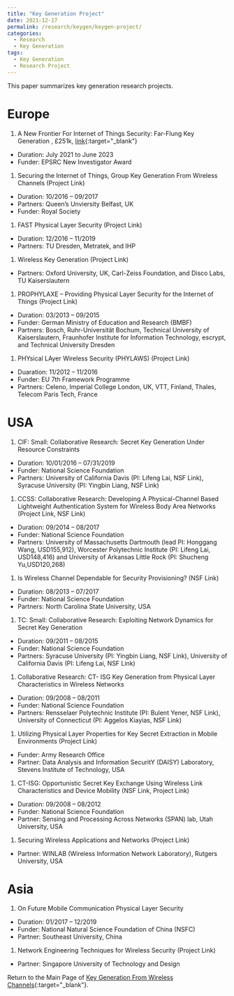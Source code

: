 ```yaml
---
title: "Key Generation Project"
date: 2021-12-17
permalink: /research/keygen/keygen-project/
categories:
  - Research
  - Key Generation
tags:
  - Key Generation
  - Research Project
---
```


This paper summarizes key generation research projects.

# Europe
1. A New Frontier For Internet of Things Security: Far-Flung Key Generation , £251k, [link](https://gow.epsrc.ukri.org/NGBOViewGrant.aspx?GrantRef=EP/V027697/1){:target="_blank"}
* Duration: July 2021 to June 2023
* Funder: EPSRC New Investigator Award
1. Securing the Internet of Things, Group Key Generation From Wireless Channels (Project Link)
  * Duration: 10/2016 – 09/2017
  * Partners: Queen’s Unviersity Belfast, UK
  * Funder: Royal Society
1. FAST Physical Layer Security (Project Link)
  * Duration: 12/2016 – 11/2019
  * Partners: TU Dresden, Metratek, and IHP
1. Wireless Key Generation (Project Link)
  * Partners: Oxford University, UK, Carl-Zeiss Foundation, and Disco Labs, TU Kaiserslautern
1. PROPHYLAXE – Providing Physical Layer Security for the Internet of Things (Project Link)
  * Duration: 03/2013 – 09/2015
  * Funder: German Ministry of Education and Research (BMBF)
  * Partners: Bosch, Ruhr-Universität Bochum, Technical University of Kaiserslautern, Fraunhofer Institute for Information Technology, escrypt, and Technical University Dresden
1. PHYsical LAyer Wireless Security (PHYLAWS) (Project Link)
  * Duaration: 11/2012 – 11/2016
  * Funder: EU 7th Framework Programme
  * Partners: Celeno, Imperial College London, UK, VTT, Finland, Thales, Telecom Paris Tech, France

# USA
1. CIF: Small: Collaborative Research: Secret Key Generation Under Resource Constraints
  * Duration: 10/01/2016 – 07/31/2019
  * Funder: National Science Foundation
  * Partners: University of California Davis (PI: Lifeng Lai, NSF Link), Syracuse University (PI: Yingbin Liang, NSF Link)
1. CCSS: Collaborative Research: Developing A Physical-Channel Based Lightweight Authentication System for Wireless Body Area Networks (Project Link, NSF Link)
  * Duration: 09/2014 – 08/2017
  * Funder: National Science Foundation
  * Partners: University of Massachusetts Dartmouth (lead PI: Honggang Wang, USD155,912), Worcester Polytechnic Institute (PI: Lifeng Lai, USD148,416) and University of Arkansas Little Rock (PI: Shucheng Yu,USD120,268)
1. Is Wireless Channel Dependable for Security Provisioning? (NSF Link)
  * Duration: 08/2013 – 07/2017
  * Funder: National Science Foundation
  * Partners: North Carolina State University, USA
1. TC: Small: Collaborative Research: Exploiting Network Dynamics for Secret Key Generation
  * Duration: 09/2011 – 08/2015
  * Funder: National Science Foundation
  * Partners: Syracuse University (PI: Yingbin Liang, NSF Link), University of California Davis (PI: Lifeng Lai, NSF Link)
1. Collaborative Research: CT- ISG Key Generation from Physical Layer Characteristics in Wireless Networks
  * Duration: 09/2008 – 08/2011
  * Funder: National Science Foundation
  * Partners: Rensselaer Polytechnic Institute (PI: Bulent Yener, NSF Link), University of Connecticut (PI: Aggelos Kiayias, NSF Link)
1. Utilizing Physical Layer Properties for Key Secret Extraction in Mobile Environments (Project Link)
  * Funder: Army Research Office
  * Partner: Data Analysis and Information SecuritY (DAISY) Laboratory, Stevens Institute of Technology, USA
1. CT-ISG: Opportunistic Secret Key Exchange Using Wireless Link Characteristics and Device Mobility (NSF Link, Project Link)
  * Duration: 09/2008 – 08/2012
  * Funder: National Science Foundation
  * Partner: Sensing and Processing Across Networks (SPAN) lab, Utah University, USA
1. Securing Wireless Applications and Networks (Project Link)
  * Partner: WINLAB (Wireless Information Network Laboratory), Rutgers University, USA

# Asia
1. On Future Mobile Communication Physical Layer Security
  * Duration: 01/2017 – 12/2019
  * Funder: National Natural Science Foundation of China (NSFC)
  * Partner: Southeast University, China
1. Network Engineering Techniques for Wireless Security (Project Link)
  * Partner: Singapore University of Technology and Design
  
Return to the Main Page of [Key Generation From Wireless Channels](/research/keygen/keygen_main_page/){:target="_blank"}.  